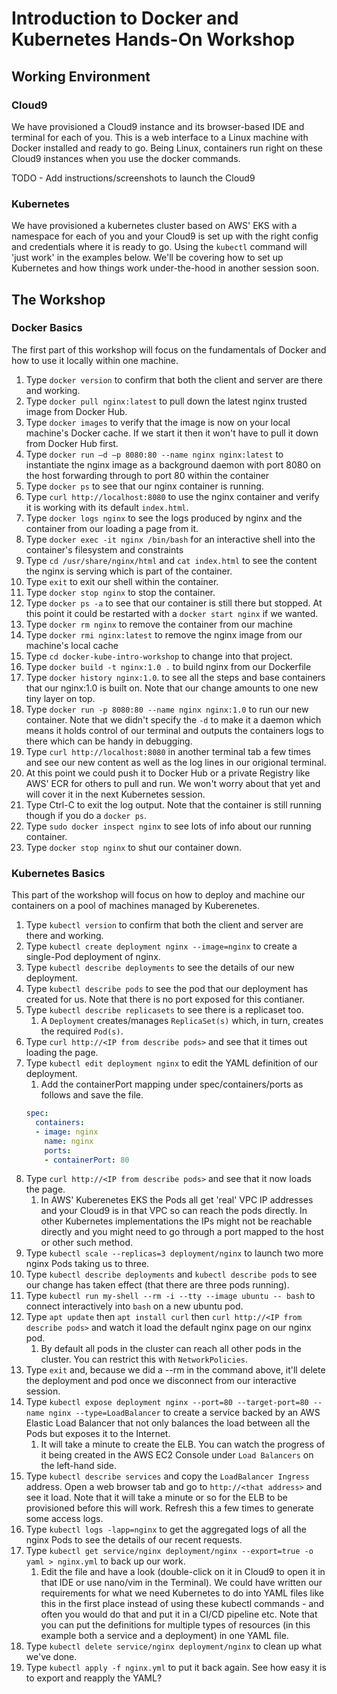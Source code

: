 # Introduction to Docker and Kubernetes Hands-On Workshop

## Working Environment

### Cloud9
We have provisioned a Cloud9 instance and its browser-based IDE and terminal for each of you. This is a web interface to a Linux machine with Docker installed and ready to go. Being Linux, containers run right on these Cloud9 instances when you use the docker commands.

TODO - Add instructions/screenshots to launch the Cloud9

### Kubernetes
We have provisioned a kubernetes cluster based on AWS' EKS with a namespace for each of you and your Cloud9 is set up with the right config and credentials where it is ready to go. Using the `kubectl` command will 'just work' in the examples below. We'll be covering how to set up Kubernetes and how things work under-the-hood in another session soon.

## The Workshop

### Docker Basics
The first part of this workshop will focus on the fundamentals of Docker and how to use it locally within one machine.

1. Type `docker version` to confirm that both the client and server are there and working.
1. Type `docker pull nginx:latest` to pull down the latest nginx trusted image from Docker Hub.
1. Type `docker images` to verify that the image is now on your local machine's Docker cache. If we start it then it won't have to pull it down from Docker Hub first.
1. Type `docker run –d –p 8080:80 --name nginx nginx:latest` to instantiate the nginx image as a background daemon with port 8080 on the host forwarding through to port 80 within the container
1. Type `docker ps` to see that our nginx container is running.
1. Type `curl http://localhost:8080` to use the nginx container and verify it is working with its default `index.html`.
1. Type `docker logs nginx` to see the logs produced by nginx and the container from our loading a page from it.
1. Type `docker exec -it nginx /bin/bash` for an interactive shell into the container's filesystem and constraints
1. Type `cd /usr/share/nginx/html` and `cat index.html` to see the content the nginx is serving which is part of the container.
1. Type `exit` to exit our shell within the container.
1. Type `docker stop nginx` to stop the container.
1. Type `docker ps -a` to see that our container is still there but stopped. At this point it could be restarted with a `docker start nginx` if we wanted.
1. Type `docker rm nginx` to remove the container from our machine
1. Type `docker rmi nginx:latest` to remove the nginx image from our machine's local cache
1. Type `cd docker-kube-intro-workshop` to change into that project.
1. Type `docker build -t nginx:1.0 .` to build nginx from our Dockerfile
1. Type `docker history nginx:1.0`. to see all the steps and base containers that our nginx:1.0 is built on. Note that our change amounts to one new tiny layer on top.
1. Type `docker run -p 8080:80 --name nginx nginx:1.0` to run our new container. Note that we didn't specify the `-d` to make it a daemon which means it holds control of our terminal and outputs the containers logs to there which can be handy in debugging.
1. Type `curl http://localhost:8080` in another terminal tab a few times and see our new content as well as the log lines in our origional terminal. 
1. At this point we could push it to Docker Hub or a private Registry like AWS' ECR for others to pull and run. We won't worry about that yet and will cover it in the next Kubernetes session.
1. Type Ctrl-C to exit the log output. Note that the container is still running though if you do a `docker ps`.
1. Type `sudo docker inspect nginx` to see lots of info about our running container.
1. Type `docker stop nginx` to shut our container down.

### Kubernetes Basics
This part of the workshop will focus on how to deploy and machine our containers on a pool of machines managed by Kuberenetes.

1. Type `kubectl version` to confirm that both the client and server are there and working.
1. Type `kubectl create deployment nginx --image=nginx` to create a single-Pod deployment of nginx.
1. Type `kubectl describe deployments` to see the details of our new deployment.
1. Type `kubectl describe pods` to see the pod that our deployment has created for us. Note that there is no port exposed for this contianer.
1. Type `kubectl describe replicasets` to see there is a replicaset too.
    1. A `Deployment` creates/manages `ReplicaSet(s)` which, in turn, creates the required `Pod(s)`.
1. Type `curl http://<IP from describe pods>` and see that it times out loading the page.
1. Type `kubectl edit deployment nginx` to edit the YAML definition of our deployment.
    1. Add the containerPort mapping under spec/containers/ports as follows and save the file.
    ````yaml
    spec:
      containers:
      - image: nginx
        name: nginx
        ports:
        - containerPort: 80
    ````
1. Type `curl http://<IP from describe pods>` and see that it now loads the page.
    1. In AWS' Kuberenetes EKS the Pods all get 'real' VPC IP addresses and your Cloud9 is in that VPC so can reach the pods directly. In other Kubernetes implementations the IPs might not be reachable directly and you might need to go through a port mapped to the host or other such method.
1. Type `kubectl scale --replicas=3 deployment/nginx` to launch two more nginx Pods taking us to three.
1. Type `kubectl describe deployments` and `kubectl describe pods` to see our change has taken effect (that there are three pods running).
1. Type `kubectl run my-shell --rm -i --tty --image ubuntu -- bash` to connect interactively into `bash` on a new ubuntu pod.
1. Type `apt update` then `apt install curl` then `curl http://<IP from describe pods>` and watch it load the default nginx page on our nginx pod.
    1. By default all pods in the cluster can reach all other pods in the cluster. You can restrict this with `NetworkPolicies`.
1. Type `exit` and, because we did a --rm in the command above, it'll delete the deployment and pod once we disconnect from our interactive session.
1. Type `kubectl expose deployment nginx --port=80 --target-port=80 --name nginx --type=LoadBalancer` to create a service backed by an AWS Elastic Load Balancer that not only balances the load between all the Pods but exposes it to the Internet.
    1. It will take a minute to create the ELB. You can watch the progress of it being created in the AWS EC2 Console under `Load Balancers` on the left-hand side.
1. Type `kubectl describe services` and copy the `LoadBalancer Ingress` address. Open a web browser tab and go to `http://<that address>` and see it load. Note that it will take a minute or so for the ELB to be provisioned before this will work. Refresh this a few times to generate some access logs.
1. Type `kubectl logs -lapp=nginx` to get the aggregated logs of all the nginx Pods to see the details of our recent requests.
1. Type `kubectl get service/nginx deployment/nginx --export=true -o yaml > nginx.yml` to back up our work.
    1. Edit the file and have a look (double-click on it in Cloud9 to open it in that IDE or use nano/vim in the Terminal). We could have written our requirements for what we need Kubernetes to do into YAML files like this in the first place instead of using these kubectl commands - and often you would do that and put it in a CI/CD pipeline etc. Note that you can put the definitions for multiple types of resources (in this example both a service and a deployment) in one YAML file.
1. Type `kubectl delete service/nginx deployment/nginx` to clean up what we've done.
1. Type `kubectl apply -f nginx.yml` to put it back again. See how easy it is to export and reapply the YAML?
